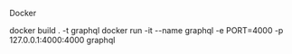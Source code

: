 Docker

docker build . -t graphql
docker run -it --name graphql -e PORT=4000 -p 127.0.0.1:4000:4000 graphql
